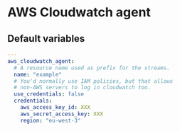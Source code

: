 # AWS Cloudwatch agent

<!--TOC-->
<!--ENDTOC-->

<!--ROLEVARS-->
## Default variables
```yaml
---
aws_cloudwatch_agent:
  # A resource name used as prefix for the streams.
  name: "example"
  # You'd normally use IAM policies, but that allows
  # non-AWS servers to log in cloudwatch too.
  use_credentials: false
  credentials:
    aws_access_key_id: XXX
    aws_secret_access_key: XXX
    region: "eu-west-3"

```

<!--ENDROLEVARS-->
